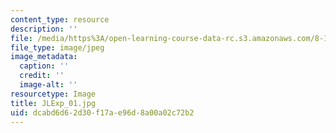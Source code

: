 ```yaml
---
content_type: resource
description: ''
file: /media/https%3A/open-learning-course-data-rc.s3.amazonaws.com/8-13-14-experimental-physics-i-ii-junior-lab-fall-2016-spring-2017/dcabd6d62d30f17ae96d8a00a02c72b2_JLExp_01.jpg
file_type: image/jpeg
image_metadata:
  caption: ''
  credit: ''
  image-alt: ''
resourcetype: Image
title: JLExp_01.jpg
uid: dcabd6d6-2d30-f17a-e96d-8a00a02c72b2
---
```

